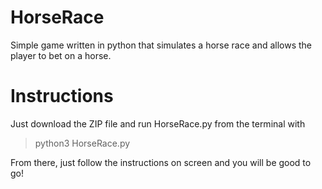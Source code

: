 # HorseRace
Simple game written in python that simulates a horse race and allows the player to bet on a horse.

# Instructions
Just download the ZIP file and run HorseRace.py from the terminal with

> python3 HorseRace.py

From there, just follow the instructions on screen and you will be good to go!
